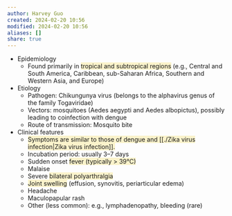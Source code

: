 ```yaml
---
author: Harvey Guo
created: 2024-02-20 10:56
modified: 2024-02-20 10:56
aliases: []
share: true
---
```


- Epidemiology
	- Found primarily in <span style="background:rgba(240, 200, 0, 0.2)">tropical and subtropical regions</span> (e.g., Central and South America, Caribbean, sub-Saharan Africa, Southern and Western Asia, and Europe)
- Etiology
	- Pathogen: Chikungunya virus (belongs to the alphavirus genus of the family Togaviridae)
	- Vectors: mosquitoes (Aedes aegypti and Aedes albopictus), possibly leading to coinfection with dengue
	- Route of transmission: Mosquito bite
- Clinical features
	- <span style="background:rgba(240, 200, 0, 0.2)">Symptoms are similar to those of dengue and [[./Zika virus infection|Zika virus infection]].</span>
	- Incubation period: usually 3–7 days
	- Sudden onset <span style="background:rgba(240, 200, 0, 0.2)">fever (typically > 39°C)</span>
	- Malaise
	- Severe <span style="background:rgba(240, 200, 0, 0.2)">bilateral polyarthralgia</span> 
	- <span style="background:rgba(240, 200, 0, 0.2)">Joint swelling</span> (effusion, synovitis, periarticular edema)
	- Headache
	- Maculopapular rash 
	- Other (less common): e.g., lymphadenopathy, bleeding (rare)

